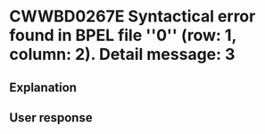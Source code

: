 # CWWBD0267E Syntactical error found in BPEL file ''0'' (row: 1, column: 2). Detail message: 3

## Explanation

## User response